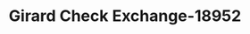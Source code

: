 ---
f_zip-code: 19026
f_state-code: PA
title: Girard Check Exchange-18952
f_phone: 610-284-1601
f_city-only: Drexel Hill
f_address: 3029 Garrett Road Drexel Hill
f_location-unique-id: '18952'
slug: girard-check-exchange-18952
updated-on: '2024-05-30T13:46:58.046Z'
created-on: '2024-05-30T13:36:59.803Z'
published-on: '2024-05-30T13:54:32.469Z'
f_city-state: cms/city/drexel-hill-pa.md
f_company: cms/company/girard-check-exchange.md
f_state: cms/state/pennsylvania.md
layout: '[payday-loan].html'
tags: payday-loan
---